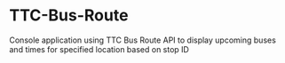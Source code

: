 # TTC-Bus-Route
Console application using TTC Bus Route API to display upcoming buses and times for specified location based on stop ID
